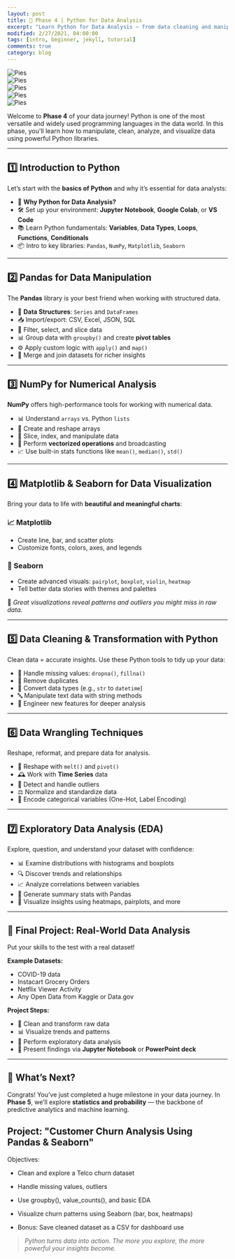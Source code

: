 ```yaml
---
layout: post
title: 🐍 Phase 4 | Python for Data Analysis  
excerpt: "Learn Python for Data Analysis — from data cleaning and manipulation to visualization and exploratory insights using Pandas, NumPy, Matplotlib, and Seaborn."
modified: 2/27/2021, 04:00:00
tags: [intro, beginner, jekyll, tutorial]
comments: true
category: blog
---
```



![Pies](https://morwarid1.github.io/images/Python/Python.png)  
![Pies](https://morwarid1.github.io/images/Python/Beginner.png)  
![Pies](https://morwarid1.github.io/images/Python/Intermediate.png)  
![Pies](https://morwarid1.github.io/images/Python/Advanced.png)  
![Pies](https://morwarid1.github.io/images/Python/Pro.png) 

Welcome to **Phase 4** of your data journey! Python is one of the most versatile and widely used programming languages in the data world. In this phase, you'll learn how to manipulate, clean, analyze, and visualize data using powerful Python libraries.

---

## 1️⃣ Introduction to Python

Let’s start with the **basics of Python** and why it’s essential for data analysts:

- 💬 **Why Python for Data Analysis?**  
- 🛠️ Set up your environment: **Jupyter Notebook**, **Google Colab**, or **VS Code**  
- 📚 Learn Python fundamentals: **Variables**, **Data Types**, **Loops**, **Functions**, **Conditionals**  
- 📦 Intro to key libraries: `Pandas`, `NumPy`, `Matplotlib`, `Seaborn`  

---

## 2️⃣ Pandas for Data Manipulation

The **Pandas** library is your best friend when working with structured data.

- 🧱 **Data Structures**: `Series` and `DataFrames`  
- 📥 Import/export: CSV, Excel, JSON, SQL  
- 🔎 Filter, select, and slice data  
- 📊 Group data with `groupby()` and create **pivot tables**  
- ⚙️ Apply custom logic with `apply()` and `map()`  
- 🔗 Merge and join datasets for richer insights  

---

## 3️⃣ NumPy for Numerical Analysis

**NumPy** offers high-performance tools for working with numerical data.

- 📊 Understand `arrays` vs. Python `lists`  
- 🧪 Create and reshape arrays  
- 🔄 Slice, index, and manipulate data  
- 🚀 Perform **vectorized operations** and broadcasting  
- 📈 Use built-in stats functions like `mean()`, `median()`, `std()`  

---

## 4️⃣ Matplotlib & Seaborn for Data Visualization

Bring your data to life with **beautiful and meaningful charts**:

### 📈 Matplotlib
- Create line, bar, and scatter plots  
- Customize fonts, colors, axes, and legends  

### 🎨 Seaborn
- Create advanced visuals: `pairplot`, `boxplot`, `violin`, `heatmap`  
- Tell better data stories with themes and palettes  

📌 *Great visualizations reveal patterns and outliers you might miss in raw data.*

---

## 5️⃣ Data Cleaning & Transformation with Python

Clean data = accurate insights. Use these Python tools to tidy up your data:

- 🧼 Handle missing values: `dropna()`, `fillna()`  
- 🚫 Remove duplicates  
- 🔄 Convert data types (e.g., `str` to `datetime`)  
- 🔤 Manipulate text data with string methods  
- 🧠 Engineer new features for deeper analysis  

---

## 6️⃣ Data Wrangling Techniques

Reshape, reformat, and prepare data for analysis.

- 🔄 Reshape with `melt()` and `pivot()`  
- 🕰️ Work with **Time Series** data  
- 🚨 Detect and handle outliers  
- ⚖️ Normalize and standardize data  
- 🔢 Encode categorical variables (One-Hot, Label Encoding)  

---

## 7️⃣ Exploratory Data Analysis (EDA)

Explore, question, and understand your dataset with confidence:

- 📊 Examine distributions with histograms and boxplots  
- 🔍 Discover trends and relationships  
- 📈 Analyze correlations between variables  
- 🧮 Generate summary stats with Pandas  
- 🧠 Visualize insights using heatmaps, pairplots, and more  

---

## 🧪 Final Project: Real-World Data Analysis

Put your skills to the test with a real dataset!

**Example Datasets:**  
- COVID-19 data  
- Instacart Grocery Orders  
- Netflix Viewer Activity  
- Any Open Data from Kaggle or Data.gov  

**Project Steps:**

- 🧹 Clean and transform raw data  
- 📊 Visualize trends and patterns  
- 🧠 Perform exploratory data analysis  
- 🎯 Present findings via **Jupyter Notebook** or **PowerPoint deck**

---

## 🎯 What’s Next?

Congrats! You’ve just completed a huge milestone in your data journey. In **Phase 5**, we’ll explore **statistics and probability** — the backbone of predictive analytics and machine learning.

## Project: "Customer Churn Analysis Using Pandas & Seaborn"

Objectives:

- Clean and explore a Telco churn dataset

- Handle missing values, outliers

- Use groupby(), value_counts(), and basic EDA

- Visualize churn patterns using Seaborn (bar, box, heatmaps)

- Bonus: Save cleaned dataset as a CSV for dashboard use

> *Python turns data into action. The more you explore, the more powerful your insights become.*
